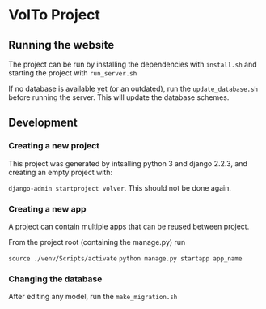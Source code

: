 # VolTo Project

## Running the website

The project can be run by installing the dependencies with ```install.sh``` and starting the project with ```run_server.sh```

If no database is available yet (or an outdated), run the ```update_database.sh``` before running the server. This will update the database schemes.

## Development

### Creating a new project

This project was generated by intsalling python 3 and django 2.2.3, and creating an empty project with:

```django-admin startproject volver```. This should not be done again.

### Creating a new app

A project can contain multiple apps that can be reused between project.

From the project root (containing the manage.py) run

```source ./venv/Scripts/activate```
```python manage.py startapp app_name```

### Changing the database

After editing any model, run the ```make_migration.sh```